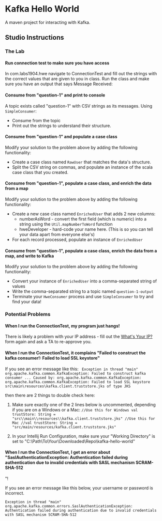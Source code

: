 # Kafka Hello World

A maven project for interacting with Kafka.

## Studio Instructions



### The Lab

#### Run connection test to make sure you have access

In com.labs1904.hwe navigate to ConnectionTest and fill out the strings with the correct values that are given to you in class. 
Run the class and make sure you have an output that says Message Received: <some message> 

#### Consume from "question-1" and print to console

A topic exists called "question-1" with CSV strings as its messages. Using `SimpleConsumer`:

- Consume from the topic
- Print out the strings to understand their structure.

#### Consume from "question-1" and populate a case class

Modify your solution to the problem above by adding the following functionality:
- Create a case class named `RawUser` that matches the data's structure.
- Split the CSV string on commas, and populate an instance of the scala case class that you created.

#### Consume from "question-1", populate a case class, and enrich the data from a map

Modify your solution to the problem above by adding the following functionality:
- Create a new case class named `EnrichedUser` that adds 2 new columns:
   * numberAsWord - convert the first field (which is numeric) into a string using the `Util.mapNumberToWord` function
   * hweDeveloper - hard-code your name here. (This is so you can tell your data apart from everyone else's)
- For each record processed, populate an instance of `EnrichedUser`

#### Consume from "question-1", populate a case class, enrich the data from a map, and write to Kafka

Modify your solution to the problem above by adding the following functionality:
- Convert your instance of `EnrichedUser` into a comma-separated string of values
- Write the comma-separated string to a topic named `question-1-output`
- Terminate your `HweConsumer` process and use `SimpleConsumer` to try and find your data!

### Potential Problems

#### When I run the ConnectionTest, my program just hangs!

There is likely a problem with your IP address - fill out the [What's Your IP?](https://docs.google.com/forms/d/e/1FAIpQLSde9gi2LQXk3-OAgqtyMOB2j0bkcYFMFV27MseqWXEd_ja6rA/viewform) form again
 and ask a TA to re-approve you.

#### When I run the ConnectionTest, it complains "Failed to construct the kafka consumer!: Failed to load SSL keystore"

If you see an error message like this:
`
Exception in thread "main" org.apache.kafka.common.KafkaException: Failed to construct kafka consumer
...
Caused by: org.apache.kafka.common.KafkaException: org.apache.kafka.common.KafkaException: Failed to load SSL keystore src\main\resources\kafka.client.truststore.jks of type JKS`

then there are 2 things to double check here:

1. Make sure exactly one of the 2 lines below is uncommented, depending if you are on a Windows or a Mac:
`
//Use this for Windows
val trustStore: String = "src\\main\\resources\\kafka.client.truststore.jks"
//Use this for Mac
//val trustStore: String = "src/main/resources/kafka.client.truststore.jks"
`

2. In your Intellij Run Configuration, make sure your "Working Directory" is set to "C:\Path\To\Your\Downloaded\Repo\kafka-hello-world"

#### When I run the ConnectionTest, I get an error about "SaslAuthenticationException: Authentication failed during authentication due to invalid credentials with SASL mechanism SCRAM-SHA-512
"!

If you see an error message like this below, your username or password is incorrect.

`
Exception in thread "main" org.apache.kafka.common.errors.SaslAuthenticationException: Authentication failed during authentication due to invalid credentials with SASL mechanism SCRAM-SHA-512
`